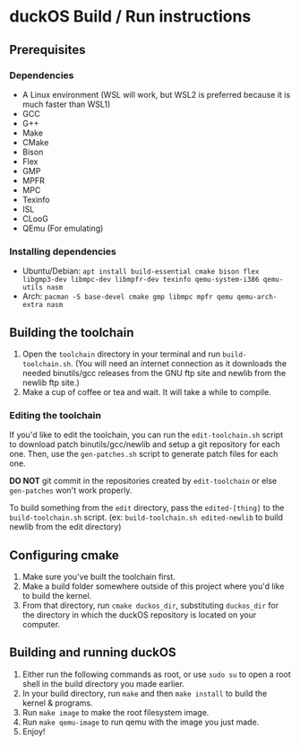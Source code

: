 # duckOS Build / Run instructions

## Prerequisites

### Dependencies
- A Linux environment (WSL will work, but WSL2 is preferred because it is much faster than WSL1)
- GCC
- G++
- Make
- CMake
- Bison
- Flex
- GMP
- MPFR
- MPC
- Texinfo
- ISL
- CLooG
- QEmu (For emulating)

### Installing dependencies
- Ubuntu/Debian: `apt install build-essential cmake bison flex libgmp3-dev libmpc-dev libmpfr-dev texinfo qemu-system-i386 qemu-utils nasm`
- Arch: `pacman -S base-devel cmake gmp libmpc mpfr qemu qemu-arch-extra nasm`

## Building the toolchain
1. Open the `toolchain` directory in your terminal and run `build-toolchain.sh`. (You will need an internet connection as it downloads the needed binutils/gcc releases from the GNU ftp site and newlib from the newlib ftp site.)
2. Make a cup of coffee or tea and wait. It will take a while to compile.

### Editing the toolchain
If you'd like to edit the toolchain, you can run the `edit-toolchain.sh` script to download patch binutils/gcc/newlib and setup a git repository for each one. Then, use the `gen-patches.sh` script to generate patch files for each one.

**DO NOT** git commit in the repositories created by `edit-toolchain` or else `gen-patches` won't work properly.

To build something from the `edit` directory, pass the `edited-[thing]` to the `build-toolchain.sh` script. (ex: `build-toolchain.sh edited-newlib` to build newlib from the edit directory)

## Configuring cmake
1. Make sure you've built the toolchain first.
2. Make a build folder somewhere outside of this project where you'd like to build the kernel.
3. From that directory, run `cmake duckos_dir`, substituting `duckos_dir` for the directory in which the duckOS repository is located on your computer.

## Building and running duckOS
1. Either run the following commands as root,  or use `sudo su` to open a root shell in the build directory you made earlier.
2. In your build directory, run `make` and then `make install` to build the kernel & programs.
3. Run `make image` to make the root filesystem image.
3. Run `make qemu-image` to run qemu with the image you just made.
5. Enjoy!
